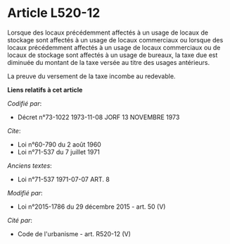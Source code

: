 # Article L520-12

Lorsque des locaux précédemment affectés à un usage de locaux de stockage sont affectés à un usage de locaux commerciaux ou
lorsque des locaux précédemment affectés à un usage de locaux commerciaux ou de locaux de stockage sont affectés à un usage
de bureaux, la taxe due est diminuée du montant de la taxe versée au titre des usages antérieurs.

La preuve du versement de la taxe incombe au redevable.

**Liens relatifs à cet article**

_Codifié par_:

  - Décret n°73-1022 1973-11-08 JORF 13 NOVEMBRE 1973

_Cite_:

  - Loi n°60-790 du 2 août 1960
  - Loi n°71-537 du 7 juillet 1971

_Anciens textes_:

  - Loi n°71-537 1971-07-07 ART. 8

_Modifié par_:

  - Loi n°2015-1786 du 29 décembre 2015 - art. 50 (V)

_Cité par_:

  - Code de l'urbanisme - art. R520-12 (V)
